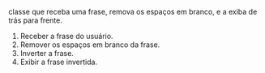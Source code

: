 classe que receba uma frase, remova os espaços em branco, e a exiba de trás para frente.

1. Receber a frase do usuário.
2. Remover os espaços em branco da frase.
3. Inverter a frase.
4. Exibir a frase invertida.